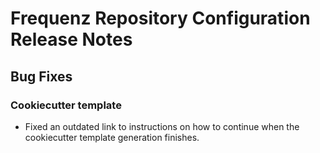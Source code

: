 # Frequenz Repository Configuration Release Notes

## Bug Fixes

### Cookiecutter template

- Fixed an outdated link to instructions on how to continue when the cookiecutter template generation finishes.
